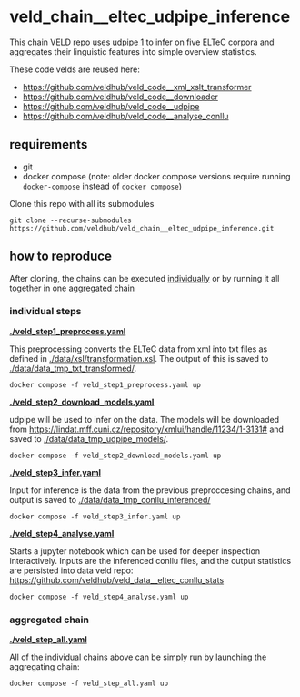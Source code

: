 # veld_chain__eltec_udpipe_inference

This chain VELD repo uses [udpipe 1](https://ufal.mff.cuni.cz/udpipe/1) to infer on five ELTeC 
corpora and aggregates their linguistic features into simple overview statistics. 

These code velds are reused here:

- https://github.com/veldhub/veld_code__xml_xslt_transformer
- https://github.com/veldhub/veld_code__downloader
- https://github.com/veldhub/veld_code__udpipe
- https://github.com/veldhub/veld_code__analyse_conllu

## requirements

- git
- docker compose (note: older docker compose versions require running `docker-compose` instead of 
  `docker compose`)

Clone this repo with all its submodules
```
git clone --recurse-submodules https://github.com/veldhub/veld_chain__eltec_udpipe_inference.git
```

## how to reproduce

After cloning, the chains can be executed [individually](#individual-steps) or by running it all
together in one [aggregated chain](#aggregated-chain)

### individual steps

**[./veld_step1_preprocess.yaml](./veld_step1_preprocess.yaml)**

This preprocessing converts the ELTeC data from xml into txt files as defined in
[./data/xsl/transformation.xsl](./data/xsl/transformation.xsl). The output of this is saved to
[./data/data_tmp_txt_transformed/](./data/data_tmp_txt_transformed/).

```
docker compose -f veld_step1_preprocess.yaml up
```

**[./veld_step2_download_models.yaml](./veld_step2_download_models.yaml)**

udpipe will be used to infer on the data. The models will be downloaded from 
https://lindat.mff.cuni.cz/repository/xmlui/handle/11234/1-3131# and saved to 
[./data/data_tmp_udpipe_models/](./data/data_tmp_udpipe_models/).

```
docker compose -f veld_step2_download_models.yaml up
```

**[./veld_step3_infer.yaml](./veld_step3_infer.yaml)**

Input for inference is the data from the previous preproccesing chains, and output is saved to
[./data/data_tmp_conllu_inferenced/](./data/data_tmp_conllu_inferenced/)

```
docker compose -f veld_step3_infer.yaml up
```

**[./veld_step4_analyse.yaml](./veld_step4_analyse.yaml)**

Starts a jupyter notebook which can be used for deeper inspection interactively. Inputs are the
inferenced conllu files, and the output statistics are persisted into data veld repo:
https://github.com/veldhub/veld_data__eltec_conllu_stats

```
docker compose -f veld_step4_analyse.yaml up
```

### aggregated chain

**[./veld_step_all.yaml](./veld_step_all.yaml)**

All of the individual chains above can be simply run by launching the aggregating chain:

```
docker compose -f veld_step_all.yaml up
```

